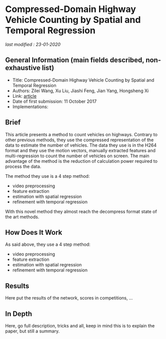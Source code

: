 # Compressed-Domain Highway Vehicle Counting by Spatial and Temporal Regression

_last modified : 23-01-2020_

## General Information (main fields described, non-exhaustive list)

- Title:  Compressed-Domain Highway Vehicle Counting by Spatial and Temporal Regression 
- Authors: Zilei Wang, Xu Liu, Jiashi Feng, Jian Yang, Hongsheng Xi
- Link: [article](https://ieeexplore.ieee.org/document/8064684)
- Date of first submission: 11 October 2017
- Implementations: 

## Brief

This article presents a method to count vehicles on highways. Contrary to other previous methods, they use the compressed representation of the data to estimate the number of vehicles. The data they use is in the H264 format and they use the motion vectors, manually extracted features and multi-regression to count the number of vehicles on screen. The main advantage of the method is the reduction of calculation power required to process the data.

The method they use is a 4 step method:

- video preprocessing
- feature extraction
- estimation with spatial regression
- refinement with temporal regression

With this novel method they almost reach the decompress format state of the art methods.

## How Does It Work

As said above, they use a 4 step method:

- video preprocessing
- feature extraction
- estimation with spatial regression
- refinement with temporal regression


## Results

Here put the results of the network, scores in competitions, ...

## In Depth

Here, go full description, tricks and all, keep in mind this is to explain the paper, but still a summary.